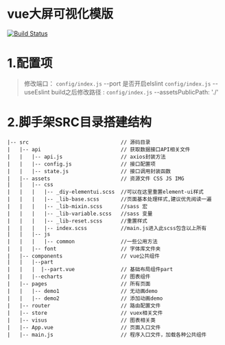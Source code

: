 # vue大屏可视化模版
[![Build Status](https://travis-ci.org/UnicomBigData/YPJG.svg?branch=master)](https://travis-ci.org/UnicomBigData/YPJG)
# 1.配置项
> 修改端口：                   `config/index.js` --port
> 是否开启elslint              `config/index.js` --useEslint
> build之后修改路径 :          `config/index.js` --assetsPublicPath: './'
# 2.脚手架SRC目录搭建结构
```
|-- src                              // 源码目录
|   |-- api                          // 获取数据接口API相关文件
|   |   |-- api.js                   // axios封装方法
|   |   |-- config.js                // 接口配置项
|   |   |-- state.js                 // 接口调用封装函数
|   |-- assets                       // 资源文件 CSS JS IMG
|   |   |-- css
|   |   |   |-- _diy-elementui.scss  //可以在这里重置element-ui样式
|   |   |   |-- _lib-base.scss       //页面基本处理样式,建议优先阅读一遍
|   |   |   |-- _lib-mixin.scss      //sass 宏
|   |   |   |-- _lib-variable.scss   //sass 变量
|   |   |   |-- _lib-reset.scss      //重置样式
|   |   |   |-- index.scss           //main.js进入此scss包含以上所有
|   |   |-- js
|   |   |   |-- common               //一些公用方法
|   |   |-- font                     // 字体库文件夹
|   |-- components                   // vue公共组件
|   |   |--part
|   |   |  |--part.vue               // 基础布局组件part
|   |   |--echarts                   // 图表组件
|   |-- pages                        // 所有页面
|   |   |-- demo1                    // 无动画demo
|   |   |-- demo2                    // 添加动画demo
|   |-- router                       // 路由配置文件
|   |-- store                        // vuex相关文件
|   |-- visus                        // 图表相关类
|   |-- App.vue                      // 页面入口文件
|   |-- main.js                      // 程序入口文件，加载各种公共组件
```


